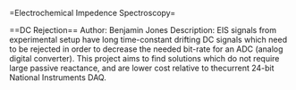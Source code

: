 =Electrochemical Impedence Spectroscopy=

==DC Rejection==
Author: Benjamin Jones
Description: EIS signals from experimental setup have long time-constant drifting DC signals which need to be rejected
in order to decrease the needed bit-rate for an ADC (analog digital converter). This project aims to find solutions 
which do not require large passive reactance, and are lower cost relative to thecurrent 24-bit National Instruments DAQ.